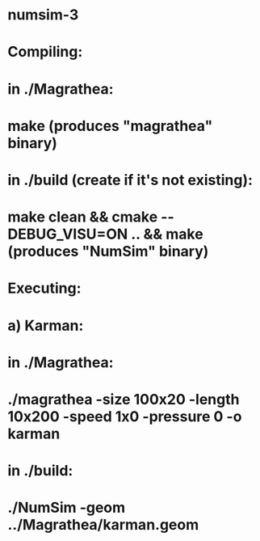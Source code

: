 # numsim-3
# Compiling:
#   in ./Magrathea:
#       make (produces "magrathea" binary)
#   in ./build (create if it's not existing):
#       make clean && cmake --DEBUG_VISU=ON .. && make (produces "NumSim" binary)
# Executing:
# a) Karman:
#   in ./Magrathea:
#       ./magrathea -size 100x20 -length 10x200 -speed 1x0 -pressure 0 -o karman
#   in ./build:
#       ./NumSim -geom ../Magrathea/karman.geom
